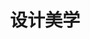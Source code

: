 ---
pageName: examination
title: 设计美学
period: 2017年04月
courseID: "04026"
description: 本试卷分为两部分，满分100分，考试时间150分钟。<br />第一部分为选择题，1页至3页，共3页。应考者必须按试题顺序在“答题卡”上按要求填涂，答在试卷上无效。<br />第二部分为非选择题，4页至4页，共1页。应考者必须按试题顺序在“答题卡”上作答，答在试卷上无效。
sections:
  - title: 选择题（共 20 分）
    topics: 
      - title: 单项选择题 (本大题共 20 小题，每小题 1 分，共 20 分)<br />在每小题列出的四个备选项中只有一个是符合题目要求的，请将其选出并将“答题卡” 的相应代码涂黑。错涂、多涂或未涂均无分。
        quetions: 
          - title: 被赞誉为“自然大臣”的培根在 1620 年出版了
            type: radio
            options:
              - answer: 《新工具》
                isTrue: true
              - answer: 《新图书》
                isTrue: false
              - answer: 《工具》
                isTrue: false
              - answer: 《应用知识》
                isTrue: false
          - title: 莫奈印象主义的经典之作是
            type: radio
            options:
              - answer: 《向日葵》
                isTrue: false
              - answer: 《蒙拉丽莎》
                isTrue: false
              - answer: 《阿尔让特依大桥》
                isTrue: true
              - answer: 《大地》 
                isTrue: false
          - title: 荷兰“风格派”的核心人物是
            type: radio
            options:
              - answer: 柏拉图
                isTrue: false
              - answer: 蒙德里安
                isTrue: true
              - answer: 亚里士多德
                isTrue: false
              - answer: 毕达哥拉斯
                isTrue: false
          - title: 第一个经历过工业革命的国家是
            type: radio
            options:
              - answer: 法国
                isTrue: false
              - answer: 英国
                isTrue: true
              - answer: 美国
                isTrue: false
              - answer: 意大利
                isTrue: false
          - title: 1851 年伦敦万国博览会采用的“水晶宫”设计方案的设计者是
            type: radio
            options:
              - answer: 布洛
                isTrue: false
              - answer: 哈奇生
                isTrue: false
              - answer: 贺拉斯
                isTrue: false
              - answer: 约瑟夫·帕克斯顿
                isTrue: true
          - title: 德国“电动汽车之父”是
            type: radio
            options:
              - answer: 艾尔·利兹斯基
                isTrue: false
              - answer: 弗兰克·皮克
                isTrue: false
              - answer: 拉斯金
                isTrue: false
              - answer: 斐迪南·保时捷
                isTrue: true
          - title: 《红蓝椅子》的设计者是
            type: radio
            options:
              - answer: 布隆博格
                isTrue: false
              - answer: 汉斯立克
                isTrue: false
              - answer: 里特维德
                isTrue: true
              - answer: 克罗齐
                isTrue: false
          - title: 1920 年英国成立了由政府拨款支持的机构“英国工业艺术院”简称
            type: radio
            options:
              - answer: BBIA
                isTrue: false
              - answer: CBIIA
                isTrue: false
              - answer: ABIIA
                isTrue: false
              - answer: BIIA
                isTrue: true
          - title: 1926 年包豪斯的校名里增加了一个副标题即
            type: radio
            options:
              - answer: 设计学院
                isTrue: true
              - answer: 艺术学院
                isTrue: false
              - answer: 设计院
                isTrue: false
              - answer: 美术学院
                isTrue: false
          - title: 于 1930 年 8 月 成为包豪斯第三任校长的是
            type: radio
            options:
              - answer: 米斯·凡·德·罗
                isTrue: true
              - answer: 格罗皮乌斯
                isTrue: false
              - answer: 赖特
                isTrue: false
              - answer: 柏拉图
                isTrue: false
          - title: 卡尔、马姆斯登被公认为
            type: radio
            options:
              - answer: 瑞典古典家具之父
                isTrue: false
              - answer: 英国现代家具之父
                isTrue: false
              - answer: 瑞典现代家具之父
                isTrue: true
              - answer: 美国现代家具之父
                isTrue: false
          - title: 最早提出后现代主义概念的是美国建筑家罗伯特·文丘里，并提出
            type: radio
            options:
              - answer: “少则厌烦”的观念
                isTrue: true
              - answer: “少则多”的观念
                isTrue: false
              - answer: “多则厌烦”的观念
                isTrue: false
              - answer: “多则少”的观念
                isTrue: false
          - title: 人性化设计主要体现在关怀消费者的
            type: radio
            options:
              - answer: 生理层次和心理层次
                isTrue: true
              - answer: 生理层次和道德层次
                isTrue: false
              - answer: 道德层次和心理层次
                isTrue: false
              - answer: 感觉层次和心理层次
                isTrue: false
          - title: 解构注意的始作俑者是法国当代哲学家
            type: radio
            options:
              - answer: 雅克·蒙安斯
                isTrue: false
              - answer: 狄德罗
                isTrue: false
              - answer: 鲍姆加登
                isTrue: false
              - answer: 雅克·德里达
                isTrue: true
          - title: 被报界惊呼为世界上最有意义、最美丽的博物馆是
            type: radio
            options:
              - answer: 向日葵博物馆
                isTrue: false
              - answer: 英国国家博物馆
                isTrue: false
              - answer: 古根海姆博物馆
                isTrue: true
              - answer: 大地艺术博物馆
                isTrue: false
          - title: 中国实学最根本的思想方法是
            type: radio
            options:
              - answer: 实事求是没有变
                isTrue: true
              - answer: 物质需求没有变
                isTrue: false
              - answer: 精神需求没有变
                isTrue: false
              - answer: 天人合一没有变
                isTrue: false
          - title: 拉姆斯与古戈洛特共同设计了一种收音机和唱机的组合装置戏称为
            type: radio
            options:
              - answer: 白雪公主的小屋
                isTrue: false
              - answer: 小公主的棺材
                isTrue: false
              - answer: 白雪公主的棺材
                isTrue: true
              - answer: 盒子式的棺材
                isTrue: false
          - title: 欧洲设计体系的特征是
            type: radio
            options:
              - answer: 形式主义
                isTrue: false
              - answer: 精神主义
                isTrue: false
              - answer: 样式主义
                isTrue: false
              - answer: 功能主义
                isTrue: true
          - title: 埃托·索托萨斯设计了著名的
            type: radio
            options:
              - answer: 照相机
                isTrue: false
              - answer: 收音机
                isTrue: false
              - answer: 红色打字机
                isTrue: true
              - answer: 黑色打字机
                isTrue: false
          - title: 青蛙设计公司的创始人是
            type: radio
            options:
              - answer: 艾斯格林
                isTrue: true
              - answer: 艾斯土格
                isTrue: false
              - answer: 叔本华
                isTrue: false
              - answer: 亚里士多德
                isTrue: false
  - title: 非选择题（共 80 分）
    topics: 
      - title: 名词解释题（本大题共 5 小题，每小题 4 分，共 20 分）
        quetions: 
          - title: 包豪斯
            type: textarea
            answer: 德语是房屋的意思。现代设计的摇篮。1919 年 4 月“包豪斯”在德国成立，它总结承办了自拉斯金、莫里斯到德国产业同盟以来的优秀设计思想，主张实现审美与使用、功能的新统一。
          - title: 蒙德里安
            type: textarea
            answer: 风格派的核心人物，他称自己的风格为“新造型主义”，他认为垂直线和平行线组成的几何形体是艺术形式最基本的要素，没有体积感的原色是最纯粹的色彩，并创作了《红、黄、蓝》系列油画。
          - title: 波普设计风格
            type: textarea
            answer: 20 世纪 60 年代最具时代特征的设计风格。它主张艺术反映生活就应当把那些最常见、最流行、最为人熟知的物品搬进画面中来，并用最通俗、最平淡、最为人熟知的方式加以表现。
          - title: 外来式建筑
            type: textarea
            answer: 即外国列强在中国各租界按照他们的审美观念建造的不同于中国传统式的建筑。这类建筑模仿欧洲文艺复兴风格和具有折中主义风格的西方建筑形式。
          - title: 整体性设计
            type: textarea
            answer: 就是设计并不仅只是对某一件产品进行设计，而是包括生产企业的品牌形象的树立和推广设计、系列产品设计、包装设计、营销策划设计以及相关环境设计等内容。
      - title: 简答题（本大题共 4 小题，每小题 5 分，共 20 分）
        quetions: 
          - title: 简述设计美学的特征。
            type: textarea
            answer: （1）功能性。设计本质上就是设计人类特定的生活方式。（1 分）<br />（2）艺术性。设计活动是一种基于物质功能基础上的艺术创作活动。（1 分）<br />（3）技术性。设计是技术与艺术的结合，现代设计诞生以来，设计师一直努力在设计的艺术与技术之间找一种最佳的平衡。（2 分）<br />（4）商业性。市场经济的商品化原则正在把设计演变成为一种商业性的活动。（1 分）
          - title: 简述包豪斯设计学院的影响。
            type: textarea
            answer: （1）包豪斯奠定了现代设计教育的机构体系模式。（1 分）<br />（2）奠定了现代主义工业产品设计的基本面貌，确定了现代主义设计的基本特征。（2 分）<br />（3）包豪斯使现代主义思想传遍世界并使之修成正果。（1 分）<br />（4）极大丰富了 20 世纪的设计语汇，活跃和繁荣了 20 世纪的设计局面。（1 分）
          - title: 绿色设计通常采用哪些战略来得以实现？
            type: textarea
            answer: （1）设计中使用对环境友好的材料。<br />（2）在产品开发中，在不影响功能实现的基础上，力求使用最少的材料。(1、2 点 2 分)<br />（3）通过更先进技术的支持来实现绿色设计。<br />（4）用富有创意的设计来简化或减少包装。<br />（5）减少产品在使用过程中的能耗和对资源的占用。<br />（6）通过好的设计延伸产品的技术生命周期和美学生命周期。（4、5、6 点 2 分）<br />（7）在设计初始就必须考虑产品的回收处理和再利用。（1 分）
          - title: 青蛙公司建设性的后现代设计观体现在哪些方面？
            type: textarea
            answer: （1）青蛙设计公司的“形式追随激情”设计哲学，直接挑战其前辈所倡导的“形式服从功能”的现代设计原则。（2 分）<br />（2）青蛙的设计原则是跨越技术与美学的界限，以文化、激情和实用性来定义产品。（1 分）<br />（3）青蛙的设计也不再像以往那样常常以设计和创造一种新生活方式来强加于消费者，它更多关注于延续或提升消费者对某种生活方式原有的舒适、美好的感觉。（2 分）
      - title: 案例分析题（本大题共 2 小题，每小题 8 分，共 16 分）
        quetions: 
          - title: 试分析“水晶宫”的设计特性。
            type: textarea
            answer: 由约瑟夫·帕克斯顿设计，（2 分）“水晶宫”这一建筑激发了人们的想象力，它采用金属和玻璃的材质，使用工业化的构造方法，这种方法也一直影响到今天，（3 分）所以说“水晶宫”在人类的建筑史上开创了一个新时代，它采取装配温室的方法，用玻璃和钢铁建成庞大的外壳。（3 分）
          - title: 试分析国家体育场“鸟巢”设计。
            type: textarea
            answer: 由 2001 年普利茨克奖获得者赫尔佐格·德梅隆与中国建筑师李兴刚等合作完成的巨型体育场设计，（3 分）形态如同孕育生命的“巢”，它更像一个摇篮，寄托着人类对未来的希望。（2 分）设计者们对国家体育场没有做任何多余的处理，只是坦率地把结构暴露在外，因而自然形成了建筑的外观，它代表了一种新建筑语言，灰色钢网、红色看台展现的是东方的含蓄美。（3 分）
      - title: 论述题（本大题共 2 小题，每小题 12 分，共 24 分）
        quetions: 
          - title: 试述英国工艺美术运动的意义与局限性及主要特征分别是什么？
            type: textarea
            answer: 意义：1888 年英国一批艺术家与技师组成了“英国工艺美术展览协会”，定期举办国际性展览会，并出版了《艺术工作室》杂志。拉斯金、莫里斯的工艺美术思想广泛传播并影响欧美各国。而其影响最大的领域是家具和室内装饰。（2 分）<br />局限性：由于工业革命初期人们对工业化的意识认识不足，加上当时英国盛行浪漫主义的文化思潮，英国工艺美术的代表人物始终站在工业生产的对立面，进入 20 世纪，英国工艺美术转向形式主义的美术装潢，追求表面效果，结果使英国的设计革命未能顺利发展，反而落后于其它工业革命稍迟的国家。（2 分）<br />主要特征：<br />（1）强调手工艺，明确反对机械化生产；<br />（2）在装饰上反对矫揉造作的维多利亚风格和其它各种古典、传统复兴风格；（1、2 点 3 分）<br />（3）提倡哥特风格和其它中世纪风格，讲究简单、朴实无华、良好的功能；<br />（4）主张设计的诚实、诚恳，反对设计上华而不实的趋向；<br />（5）在装饰上还推崇自然主义，东方装饰和东方艺术特点。（3、4、5 点 3 分）
          - title: 试述当代设计的美学观。
            type: textarea
            answer: （1）维护人类精神生态平衡的设计美学观，设计必须把重建人类精神生态平衡作为基本原则，在设计中继承和发扬优秀的传统文化，向消费者传达正确的价值观和健康的人生观。（2 分）<br />（2）绿色为最低要求的设计美学观，绿色设计的目标是把产品设计成为整个自然生态链中不可分割的一环，整合到整个生态环境的物质和能量的合理循环中，希望通过绿色设计建立并保持一个健康和谐的地球生态环境，保障人类社会健康、可持续地向前发展。（3 分）<br />（3）有机系统设计美学观，整个世界，任何事物，或大或小，或物质或精神，无不以系统的方式存在，是一个有机的统一体。（2 分）<br />（4）模糊性设计美学观，进入非物质社会以后，传统思维中静态的两极对立正在消失，对立双方的诸因素之间不断地互联、互动，使工业设计中技术与艺术、功能与形式、设计者、产品与消费者之间的关系和身份模糊化。（3 分）
---